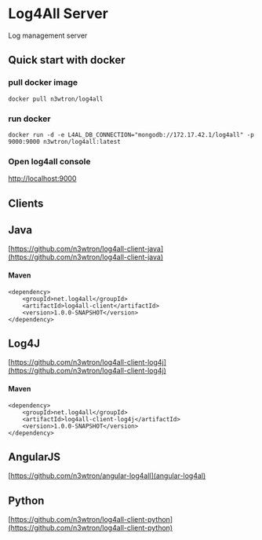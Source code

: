 # Log4All Server

Log management server

## Quick start with docker

### pull docker image

    docker pull n3wtron/log4all


### run docker
    
    docker run -d -e L4AL_DB_CONNECTION="mongodb://172.17.42.1/log4all" -p 9000:9000 n3wtron/log4all:latest

### Open log4all console 

[http://localhost:9000](http://localhost:9000)

## Clients

## Java
[https://github.com/n3wtron/log4all-client-java](https://github.com/n3wtron/log4all-client-java)

#### Maven

    <dependency>
        <groupId>net.log4all</groupId>
        <artifactId>log4all-client</artifactId>
        <version>1.0.0-SNAPSHOT</version>
    </dependency>

## Log4J
[https://github.com/n3wtron/log4all-client-log4j](https://github.com/n3wtron/log4all-client-log4j)

#### Maven

    <dependency>
        <groupId>net.log4all</groupId>
        <artifactId>log4all-client-log4j</artifactId>
        <version>1.0.0-SNAPSHOT</version>
    </dependency>

## AngularJS
[https://github.com/n3wtron/angular-log4all](angular-log4al)

## Python
[https://github.com/n3wtron/log4all-client-python](https://github.com/n3wtron/log4all-client-python)